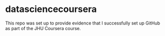 # datasciencecoursera
This repo was set up to provide evidence that I successfully set up GitHub as part of the JHU Coursera course.
